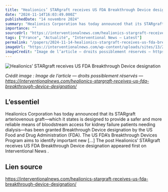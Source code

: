 ```yaml
---
title: "Healionics’ STARgraft receives US FDA Breakthrough Device designation"
date: "2024-11-14T16:03:49.000Z"
publishedDate: "14 novembre 2024"
summary: "Healionics Corporation has today announced that its STARgraft arteriovenous graft—which it states is designed to provide a safer and more reliable means of bloodstream access for kidney failure patients needing dialysis—has been granted Breakthrough Device designation by the US Food and Drug Administration (FDA). The US FDA’s Breakthrough Devices Program aims to identify important new [&#8230;] The post Healionics’ STARgraft receives US FDA Breakthrough Device designation appeared first on Interventional News ."
importance: ""
sourceUrl: "https://interventionalnews.com/healionics-stargraft-receives-us-fda-breakthrough-device-designation/"
tags: ["France", "Actualité", "Interventional News — Latest"]
permalink: "/papers/2024-11-14-healionics-stargraft-receives-us-fda-breakthrough-device-designation"
imageUrl: "https://interventionalnews.com/wp-content/uploads/sites/13/2024/11/Healionics-feature-image-big.jpg"
imageCredit: "Image de l’article — droits possiblement réservés — https://interventionalnews.com/healionics-stargraft-receives-us-fda-breakthrough-device-designation/"
---
```


![Healionics’ STARgraft receives US FDA Breakthrough Device designation](https://interventionalnews.com/wp-content/uploads/sites/13/2024/11/Healionics-feature-image-big.jpg)

*Crédit image : Image de l’article — droits possiblement réservés — https://interventionalnews.com/healionics-stargraft-receives-us-fda-breakthrough-device-designation/*

## L’essentiel

Healionics Corporation has today announced that its STARgraft arteriovenous graft—which it states is designed to provide a safer and more reliable means of bloodstream access for kidney failure patients needing dialysis—has been granted Breakthrough Device designation by the US Food and Drug Administration (FDA). The US FDA’s Breakthrough Devices Program aims to identify important new [&#8230;] The post Healionics’ STARgraft receives US FDA Breakthrough Device designation appeared first on Interventional News .

## Lien source

https://interventionalnews.com/healionics-stargraft-receives-us-fda-breakthrough-device-designation/
